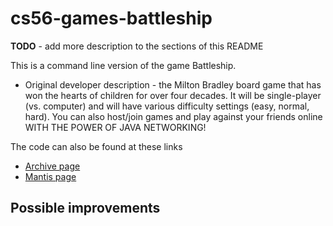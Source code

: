 # cs56-games-battleship

<b>TODO</b> - add more description to the sections of this README

This is a command line version of the game Battleship. 
* Original developer description - the Milton Bradley board game that has won the hearts of children for over four decades. It will be single-player (vs. computer) and will have various difficulty settings (easy, normal, hard).  You can also host/join games and play against your friends online WITH THE POWER OF JAVA NETWORKING!

The code can also be found at these links

* [Archive page](https://foo.cs.ucsb.edu/cs56/issues/0000501/)
* [Mantis page](https://foo.cs.ucsb.edu/56mantis/view.php?id=501)

## Possible improvements
